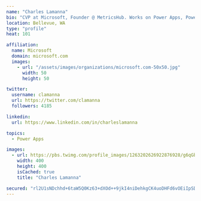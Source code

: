 ```yaml
---
name: "Charles Lamanna"
bio: "CVP at Microsoft, Founder @ MetricsHub. Works on Power Apps, Power Automate, Power Virtual Agent, Common Data Service and Dynamics 365."
location: Bellevue, WA
type: "profile"
heat: 101

affiliation:
  name: Microsoft
  domain: microsoft.com
  images:
    - url: "/assets/images/organizations/microsoft.com-50x50.jpg"
      width: 50
      height: 50

twitter:
  username: clamanna
  url: https://twitter.com/clamanna
  followers: 4185

linkedin:
  url: https://www.linkedin.com/in/charleslamanna

topics:
  - Power Apps

images:
  - url: https://pbs.twimg.com/profile_images/1263202626922876928/g6qGbHZ-_400x400.jpg
    width: 400
    height: 400
    isCached: true
    title: "Charles Lamanna"

secured: "rl2U1sNDchhd+6taW5Q0Kz63+dXOd++9jkI4niDehkgCK4uoDHFd6vOEiIpSDGgXNAmigUVSMN2thMd2Aa01i1gATXxaxp1GmyKQ4A+JGb3MmxLqq2NHFD/AWzIN2/ZpdoQjqrh5t+juj/rBolXh7b+ExkJYhkITavpW6gk/wa3cdLqiFZXYDgUJjVUSwzziDyI0rv3AeFSkhG365fhofjVQDv0E7K4zVHtKQbpB/Jl4hh63hg3e4rcMrt06HGSDGFGkICJXvZwQIh8Oo5rFL+xvWc8IdPIzOfAUJw3VHCXxhKZqc8r23z5IdwBtqH8u0gm+3bFOVw9DqHbjm5iL3tvI9otnxlWFBmcv8qKgPFgus2hUFfBK9VLMeYE1XSMASAGeBD+2TMzGzvKc2myeQzM2wekBu/EOsYN5DrpifCU=;HJtJLDsLmE3xZfZskCwymg=="
---
```


